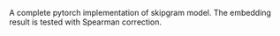 A complete pytorch implementation of skipgram model.
The embedding result is tested with Spearman correction.